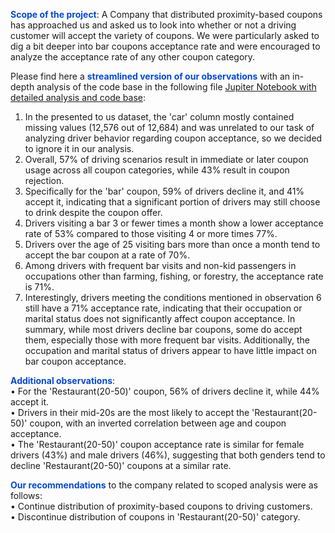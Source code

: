 <span style="color:#0049DA">**Scope of the project**</span>: A Company that distributed proximity-based coupons has approached us and asked us to look into whether or not a driving customer will accept the variety of coupons. We were particularly asked to dig a bit deeper into bar coupons acceptance rate and were encouraged to analyze the acceptance rate of any other coupon category.

Please find here a <span style="color:#0049DA">**streamlined version of our observations**</span> with an in-depth analysis of the code base in the following file [Jupiter Notebook with detailed analysis and code base](https://github.com/iheavenAIML/AIML_liveproject_01/blob/main/practical_application_v01.ipynb):
1. In the presented to us dataset, the 'car' column mostly contained missing values (12,576 out of 12,684) and was unrelated to our task of analyzing driver behavior regarding coupon acceptance, so we decided to ignore it in our analysis.
2. Overall, 57% of driving scenarios result in immediate or later coupon usage across all coupon categories, while 43% result in coupon rejection.
3. Specifically for the 'bar' coupon, 59% of drivers decline it, and 41% accept it, indicating that a significant portion of drivers may still choose to drink despite the coupon offer.
4. Drivers visiting a bar 3 or fewer times a month show a lower acceptance rate of 53% compared to those visiting 4 or more times 77%.
5. Drivers over the age of 25 visiting bars more than once a month tend to accept the bar coupon at a rate of 70%.
6. Among drivers with frequent bar visits and non-kid passengers in occupations other than farming, fishing, or forestry, the acceptance rate is 71%.
7. Interestingly, drivers meeting the conditions mentioned in observation 6 still have a 71% acceptance rate, indicating that their occupation or marital status does not significantly affect coupon acceptance.
In summary, while most drivers decline bar coupons, some do accept them, especially those with more frequent bar visits. Additionally, the occupation and marital status of drivers appear to have little impact on bar coupon acceptance.

<span style="color:#0049DA">**Additional observations**</span>:<br>
•	For the 'Restaurant(20-50)' coupon, 56% of drivers decline it, while 44% accept it.<br>
•	Drivers in their mid-20s are the most likely to accept the 'Restaurant(20-50)' coupon, with an inverted correlation between age and coupon acceptance.<br>
•	The 'Restaurant(20-50)' coupon acceptance rate is similar for female drivers (43%) and male drivers (46%), suggesting that both genders tend to decline 'Restaurant(20-50)' coupons at a similar rate.

<span style="color:#0049DA">**Our recommendations**</span> to the company related to scoped analysis were as follows:<br>
•	Continue distribution of proximity-based coupons to driving customers.<br>
•	Discontinue distribution of coupons in 'Restaurant(20-50)' category.
